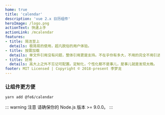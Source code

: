 ```yaml
---
home: true
title: 'calendar'
description: 'vue 2.x 日历组件'
heroImage: /logo.png
actionText: 快速上手
actionLink: /mcalendar
features:
- title: 简洁至上
  details: 极简易的使用，超凡脱俗的用户体验。
- title: 按需加载
  details: 单文件引用没有问题，整体引用更是支持。不在乎你有多大，不用的完全不用引进来。
- title: 好用
  details: 高大上之外不忘记可配置。定制化，个性化都不是事儿，是事儿就是发现太晚。
footer: MIT Licensed | Copyright © 2018-present 李梦龙
---
```


### 让组件更方便

``` bash
yarn add @fe6/calendar
```

::: warning 注意
请确保你的 Node.js 版本 >= 9.0.0。
:::
